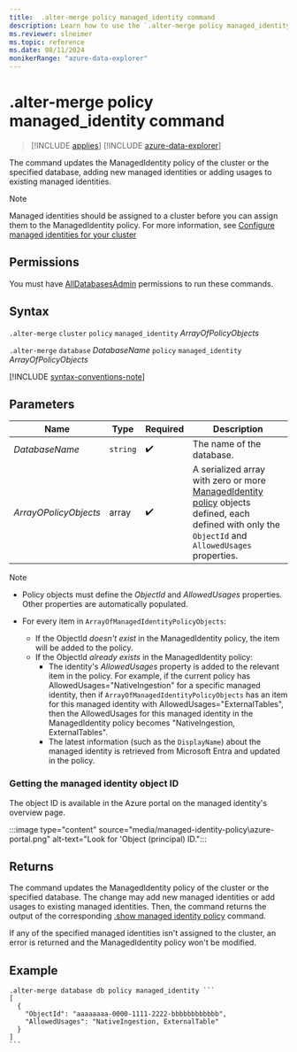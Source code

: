 ```yaml
---
title:  .alter-merge policy managed_identity command
description: Learn how to use the `.alter-merge policy managed_identity` command to update the ManagedIdentity policy of the cluster or database.
ms.reviewer: slneimer
ms.topic: reference
ms.date: 08/11/2024
monikerRange: "azure-data-explorer"
---
```

# .alter-merge policy managed_identity command

> [!INCLUDE [applies](../includes/applies-to-version/applies.md)] [!INCLUDE [azure-data-explorer](../includes/applies-to-version/azure-data-explorer.md)]

The command updates the ManagedIdentity policy of the cluster or the specified database, adding new managed identities or adding usages to existing managed identities.

> [!NOTE]
> Managed identities should be assigned to a cluster before you can assign them to the ManagedIdentity policy. For more information, see [Configure managed identities for your cluster](/azure/data-explorer/configure-managed-identities-cluster)

## Permissions

You must have [AllDatabasesAdmin](../access-control/role-based-access-control.md) permissions to run these commands.

## Syntax

`.alter-merge` `cluster` `policy` `managed_identity` *ArrayOfPolicyObjects*

`.alter-merge` `database` *DatabaseName* `policy` `managed_identity` *ArrayOfPolicyObjects*

[!INCLUDE [syntax-conventions-note](../includes/syntax-conventions-note.md)]

## Parameters

|Name|Type|Required|Description|
|--|--|--|--|
|*DatabaseName*| `string` | :heavy_check_mark:|The name of the database.|
|*ArrayOPolicyObjects*|array| :heavy_check_mark:|A serialized array with zero or more [ManagedIdentity policy](managed-identity-policy.md#the-managedidentity-policy-object) objects defined, each defined with only the `ObjectId` and `AllowedUsages` properties.|

> [!NOTE]
>
> * Policy objects must define the *ObjectId* and *AllowedUsages* properties. Other properties are automatically populated.
>
> * For every item in `ArrayOfManagedIdentityPolicyObjects`:
>
>   * If the ObjectId *doesn't exist* in the ManagedIdentity policy, the item will be added to the policy.
>   * If the ObjectId *already exists* in the ManagedIdentity policy:
>       * The identity's *AllowedUsages* property is added to the relevant item in the policy. For example, if the current policy has AllowedUsages="NativeIngestion" for a specific managed identity, then if `ArrayOfManagedIdentityPolicyObjects` has an item for this managed identity with AllowedUsages="ExternalTables", then the AllowedUsages for this managed identity in the ManagedIdentity policy becomes "NativeIngestion, ExternalTables".
>       * The latest information (such as the `DisplayName`) about the managed identity is retrieved from Microsoft Entra and updated in the policy.

### Getting the managed identity object ID

The object ID is available in the Azure portal on the managed identity's overview page.

:::image type="content" source="media/managed-identity-policy\azure-portal.png" alt-text="Look for 'Object (principal) ID.":::

## Returns

The command updates the ManagedIdentity policy of the cluster or the specified database. The change may add new managed identities or add usages to existing managed identities. Then, the command returns the output of the corresponding [.show managed identity policy](show-managed-identity-policy-command.md) command.

If any of the specified managed identities isn't assigned to the cluster, an error is returned and the ManagedIdentity policy won't be modified.

## Example

~~~kusto
.alter-merge database db policy managed_identity ```
[
  {
    "ObjectId": "aaaaaaaa-0000-1111-2222-bbbbbbbbbbbb",
    "AllowedUsages": "NativeIngestion, ExternalTable"
  }
]
```
~~~
